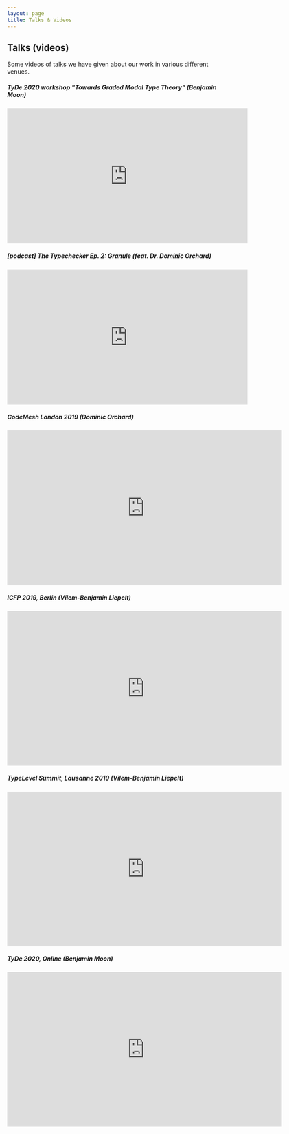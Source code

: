 ```yaml
---
layout: page
title: Talks & Videos
---
```


Talks (videos)
----------------------

Some videos of talks we have given about our work in various different venues.

##### TyDe 2020 workshop "Towards Graded Modal Type Theory" (Benjamin Moon)

<iframe width="560" height="315" src="https://www.youtube.com/embed/JFtSa7S9Ggg" frameborder="0" allow="accelerometer; autoplay; clipboard-write; encrypted-media; gyroscope; picture-in-picture" allowfullscreen></iframe><br />

##### [podcast] The Typechecker Ep. 2: Granule (feat. Dr. Dominic Orchard)

<iframe width="560" height="315" src="https://www.youtube.com/embed/rqArTpY_kNY" frameborder="0" allow="accelerometer; autoplay; encrypted-media; gyroscope; picture-in-picture" allowfullscreen></iframe><br />

##### CodeMesh London 2019 (Dominic Orchard)

<iframe width="640" height="360" src="https://www.youtube.com/embed/2HOtpcrmXMQ" frameborder="0" allow="accelerometer; autoplay; encrypted-media; gyroscope; picture-in-picture" allowfullscreen></iframe><br />

##### ICFP 2019, Berlin (Vilem-Benjamin Liepelt)

<iframe width="640" height="360" src="https://www.youtube.com/embed/JikTzq6kdjE" frameborder="0" allow="accelerometer; autoplay; encrypted-media; gyroscope; picture-in-picture" allowfullscreen></iframe><br />

##### TypeLevel Summit, Lausanne 2019 (Vilem-Benjamin Liepelt)

<iframe width="640" height="360" src="https://www.youtube.com/embed/han6vHzPLsY" frameborder="0" allow="accelerometer; autoplay; encrypted-media; gyroscope; picture-in-picture" allowfullscreen></iframe><br />

##### TyDe 2020, Online (Benjamin Moon)

<iframe width="640" height="360" src="https://www.youtube.com/embed/JFtSa7S9Ggg" frameborder="0" allow="accelerometer; autoplay; clipboard-write; encrypted-media; gyroscope; picture-in-picture" allowfullscreen></iframe>
